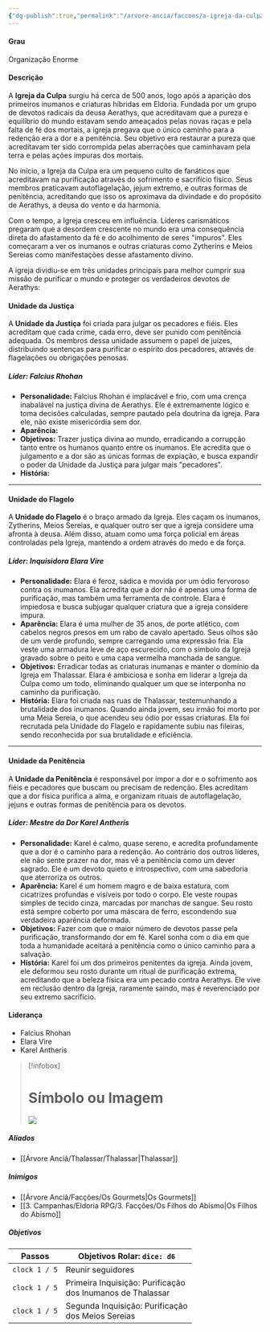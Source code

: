 ```yaml
---
{"dg-publish":true,"permalink":"/arvore-ancia/faccoes/a-igreja-da-culpa/","dgPassFrontmatter":true}
---
```




#### Grau  
Organização Enorme
 
#### Descrição
A **Igreja da Culpa** surgiu há cerca de 500 anos, logo após a aparição dos primeiros inumanos e criaturas híbridas em Eldoria. Fundada por um grupo de devotos radicais da deusa Aerathys, que acreditavam que a pureza e equilíbrio do mundo estavam sendo ameaçados pelas novas raças e pela falta de fé dos mortais, a igreja pregava que o único caminho para a redenção era a dor e a penitência. Seu objetivo era restaurar a pureza que acreditavam ter sido corrompida pelas aberrações que caminhavam pela terra e pelas ações impuras dos mortais.

No início, a Igreja da Culpa era um pequeno culto de fanáticos que acreditavam na purificação através do sofrimento e sacrifício físico. Seus membros praticavam autoflagelação, jejum extremo, e outras formas de penitência, acreditando que isso os aproximava da divindade e do propósito de Aerathys, a deusa do vento e da harmonia.

Com o tempo, a Igreja cresceu em influência. Líderes carismáticos pregaram que a desordem crescente no mundo era uma consequência direta do afastamento da fé e do acolhimento de seres "impuros". Eles começaram a ver os inumanos e outras criaturas como Zytherins e Meios Sereias como manifestações desse afastamento divino.

A igreja dividiu-se em três unidades principais para melhor cumprir sua missão de purificar o mundo e proteger os verdadeiros devotos de Aerathys:

#### **Unidade da Justiça**

A **Unidade da Justiça** foi criada para julgar os pecadores e fiéis. Eles acreditam que cada crime, cada erro, deve ser punido com penitência adequada. Os membros dessa unidade assumem o papel de juízes, distribuindo sentenças para purificar o espírito dos pecadores, através de flagelações ou obrigações penosas.

##### **Líder: Falcius Rhohan**

- **Personalidade:** Falcius Rhohan é implacável e frio, com uma crença inabalável na justiça divina de Aerathys. Ele é extremamente lógico e toma decisões calculadas, sempre pautado pela doutrina da igreja. Para ele, não existe misericórdia sem dor.
- **Aparência:** 
- **Objetivos:** Trazer justiça divina ao mundo, erradicando a corrupção tanto entre os humanos quanto entre os inumanos. Ele acredita que o julgamento e a dor são as únicas formas de expiação, e busca expandir o poder da Unidade da Justiça para julgar mais "pecadores".
- **História:** 

---

#### **Unidade do Flagelo**

A **Unidade do Flagelo** é o braço armado da Igreja. Eles caçam os inumanos, Zytherins, Meios Sereias, e qualquer outro ser que a igreja considere uma afronta à deusa. Além disso, atuam como uma força policial em áreas controladas pela Igreja, mantendo a ordem através do medo e da força.

##### **Líder: Inquisidora Elara Vire**

- **Personalidade:** Elara é feroz, sádica e movida por um ódio fervoroso contra os inumanos. Ela acredita que a dor não é apenas uma forma de purificação, mas também uma ferramenta de controle. Elara é impiedosa e busca subjugar qualquer criatura que a igreja considere impura.
- **Aparência:** Elara é uma mulher de 35 anos, de porte atlético, com cabelos negros presos em um rabo de cavalo apertado. Seus olhos são de um verde profundo, sempre carregando uma expressão fria. Ela veste uma armadura leve de aço escurecido, com o símbolo da Igreja gravado sobre o peito e uma capa vermelha manchada de sangue.
- **Objetivos:** Erradicar todas as criaturas inumanas e manter o domínio da Igreja em Thalassar. Elara é ambiciosa e sonha em liderar a Igreja da Culpa como um todo, eliminando qualquer um que se interponha no caminho da purificação.
- **História:** Elara foi criada nas ruas de Thalassar, testemunhando a brutalidade dos inumanos. Quando ainda jovem, seu irmão foi morto por uma Meia Sereia, o que acendeu seu ódio por essas criaturas. Ela foi recrutada pela Unidade do Flagelo e rapidamente subiu nas fileiras, sendo reconhecida por sua brutalidade e eficiência.

---

#### **Unidade da Penitência**

A **Unidade da Penitência** é responsável por impor a dor e o sofrimento aos fiéis e pecadores que buscam ou precisam de redenção. Eles acreditam que a dor física purifica a alma, e organizam rituais de autoflagelação, jejuns e outras formas de penitência para os devotos.

##### **Líder: Mestre da Dor Karel Antheris**

- **Personalidade:** Karel é calmo, quase sereno, e acredita profundamente que a dor é o caminho para a redenção. Ao contrário dos outros líderes, ele não sente prazer na dor, mas vê a penitência como um dever sagrado. Ele é um devoto quieto e introspectivo, com uma sabedoria que aterroriza os outros.
- **Aparência:** Karel é um homem magro e de baixa estatura, com cicatrizes profundas e visíveis por todo o corpo. Ele veste roupas simples de tecido cinza, marcadas por manchas de sangue. Seu rosto está sempre coberto por uma máscara de ferro, escondendo sua verdadeira aparência deformada.
- **Objetivos:** Fazer com que o maior número de devotos passe pela purificação, transformando dor em fé. Karel sonha com o dia em que toda a humanidade aceitará a penitência como o único caminho para a salvação.
- **História:** Karel foi um dos primeiros penitentes da igreja. Ainda jovem, ele deformou seu rosto durante um ritual de purificação extrema, acreditando que a beleza física era um pecado contra Aerathys. Ele vive em reclusão dentro da Igreja, raramente saindo, mas é reverenciado por seu extremo sacrifício.



#### Liderança  
- Falcius Rhohan
- Elara Vire
- Karel Antheris

> [!infobox]
> # Símbolo ou Imagem
> ![](https://i.imgur.com/sr77EJ9.jpeg)




##### Aliados
- [[Árvore Anciã/Thalassar/Thalassar\|Thalassar]]

##### Inimigos 
- [[Árvore Anciã/Facções/Os Gourmets\|Os Gourmets]]
- [[3. Campanhas/Eldoria RPG/3. Facções/Os Filhos do Abismo\|Os Filhos do Abismo]]
  
##### Objetivos
| Passos        | Objetivos            Rolar: `dice: d6`                        |
| ------------- | ------------------------------------------------------------- |
| `clock 1 / 5` | Reunir seguidores                                             |
| `clock 1 / 5` | Primeira Inquisição: Purificação<br>dos Inumanos de Thalassar |
| `clock 1 / 5` | Segunda Inquisição: Purificação<br>dos Meios Sereias          |


